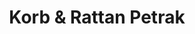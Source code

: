 ---
title: "Korb & Rattan Petrak"
url: /frauenpriessnitz/korb-und-rattan-petrak/
shop: Allgemein
---